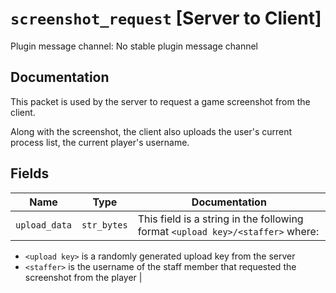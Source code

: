 # `screenshot_request` [Server to Client]
Plugin message channel: No stable plugin message channel

## Documentation
This packet is used by the server to request a game screenshot from the client.

Along with the screenshot, the client also uploads the user's current process list, the current player's username.


## Fields
| Name | Type | Documentation |
| ---- | ---- | ------------- |
| `upload_data` | `str_bytes` | This field is a string in the following format `<upload key>/<staffer>` where:
   - `<upload key>` is a randomly generated upload key from the server
   - `<staffer>` is the username of the staff member that requested the screenshot from the player |
